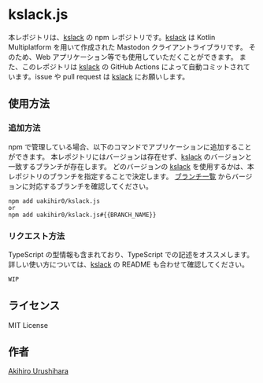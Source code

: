 # kslack.js

本レポジトリは、[kslack] の npm レポジトリです。[kslack] は Kotlin Multiplatform を用いて作成された Mastodon クライアントライブラリです。
そのため、Web アプリケーション等でも使用していただくことができます。
また、このレポジトリは [kslack] の GitHub Actions によって自動コミットされています。issue や pull request は [kslack] にお願いします。

## 使用方法

### 追加方法

npm で管理している場合、以下のコマンドでアプリケーションに追加することができます。
本レポジトリにはバージョンは存在せず、[kslack] のバージョンと一致するブランチが存在します。
どのバージョンの [kslack] を使用するかは、本レポジトリのブランチを指定することで決定します。
[ブランチ一覧](https://github.com/uakihir0/kslack-cocoapods/branches) からバージョンに対応するブランチを確認してください。

```shell
npm add uakihir0/kslack.js
or
npm add uakihir0/kslack.js#{{BRANCH_NAME}}
```

### リクエスト方法

TypeScript の型情報も含まれており、TypeScript での記述をオススメします。
詳しい使い方については、[kslack] の README も合わせて確認してください。

```typescript
WIP
```

## ライセンス

MIT License

## 作者

[Akihiro Urushihara](https://github.com/uakihir0)

[kslack]: https://github.com/uakihir0/kslack